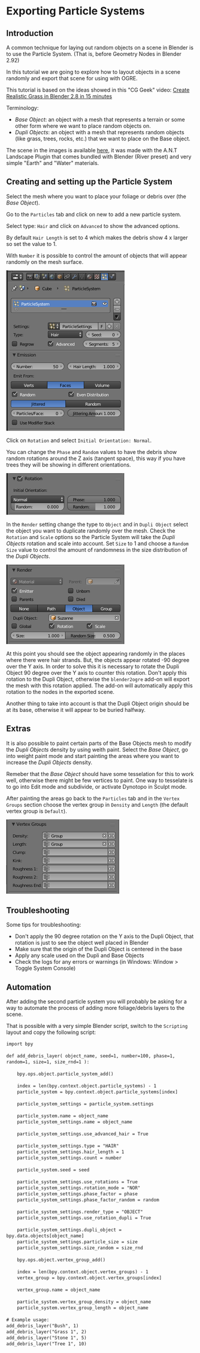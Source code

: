 
# Exporting Particle Systems

## Introduction
A common technique for laying out random objects on a scene in Blender is to use the Particle System. 
(That is, before Geometry Nodes in Blender 2.92)

In this tutorial we are going to explore how to layout objects in a scene randomly and export that scene for using with OGRE.

This tutorial is based on the ideas showed in this "CG Geek" video:
[Create Realistic Grass in Blender 2.8 in 15 minutes](https://www.youtube.com/watch?v=-GAm-7_3N6g)

Terminology:
 - *Base Object*: an object with a mesh that represents a terrain or some other form where we want to place random objects on.
 - *Dupli Objects*: an object with a mesh that represents random objects (like grass, trees, rocks, etc.) that we want to place on the Base object.

The scene in the images is available [here](examples/particle-system.blend), it was made with the A.N.T Landscape Plugin that comes bundled with Blender (River preset) and very simple "Earth" and "Water" materials.

## Creating and setting up the Particle System
Select the mesh where you want to place your foliage or debris over (the *Base Object*).

Go to the `Particles` tab and click on new to add a new particle system.

Select type: `Hair` and click on `Advanced` to show the advanced options.

By default `Hair Length` is set to 4 which makes the debris show 4 x larger so set the value to 1.

With `Number` it is possible to control the amount of objects that will appear randomly on the mesh surface.

![particle-system1.png](images/particle-system1.png)

Click on `Rotation` and select `Initial Orientation: Normal`.

You can change the `Phase` and `Random` values to have the debris show random rotations around the Z axis (tangent space), this way if you have trees they will be showing in different orientations.

![particle-system2.png](images/particle-system2.png)

In the `Render` setting change the type to `Object` and in `Dupli Object` select the object you want to duplicate randomly over the mesh.
Check the `Rotation` and `Scale` options so the Particle System will take the *Dupli Objects* rotation and scale into account.
Set `Size` to 1 and choose a `Random Size` value to control the amount of randomness in the size distribution of the *Dupli Objects*.

![particle-system3.png](images/particle-system3.png)

At this point you should see the object appearing randomly in the places where there were hair strands.
But, the objects appear rotated -90 degree over the Y axis.
In order to solve this it is necessary to rotate the Dupli Object 90 degree over the Y axis to counter this rotation.
Don't apply this rotation to the Dupli Object, otherwise the `blender2ogre` add-on will export the mesh with this rotation applied.
The add-on will automatically apply this rotation to the nodes in the exported scene.

Another thing to take into account is that the Dupli Object origin should be at its base, otherwise it will appear to be buried halfway.

## Extras
It is also possible to paint certain parts of the Base Objects mesh to modify the *Dupli Objects* density by using weith paint.
Select the *Base Object*, go into weight paint mode and start painting the areas where you want to increase the *Dupli Objects* density.

Remeber that the *Base Object* should have some tesselation for this to work well, otherwise there might be few vertices to paint.
One way to tesselate is to go into Edit mode and subdivide, or activate Dynotopo in Sculpt mode.

After painting the areas go back to the `Particles` tab and in the `Vertex Groups` section choose the vertex group in `Density` and `Length` (the default vertex group is `Default`).

![particle-system4.png](images/particle-system4.png)

## Troubleshooting
Some tips for troubleshooting:
 - Don't apply the 90 degree rotation on the Y axis to the Dupli Object, that rotation is just to see the object well placed in Blender
 - Make sure that the origin of the Dupli Object is centered in the base
 - Apply any scale used on the Dupli and Base Objects
 - Check the logs for any errors or warnings (in Windows: Window > Toggle System Console)

## Automation
After adding the second particle system you will probably be asking for a way to automate the process of adding more foliage/debris layers to the scene.

That is possible with a very simple Blender script, switch to the `Scripting` layout and copy the following script:
```
import bpy

def add_debris_layer( object_name, seed=1, number=100, phase=1, random=1, size=1, size_rnd=1 ):

    bpy.ops.object.particle_system_add()

    index = len(bpy.context.object.particle_systems) - 1
    particle_system = bpy.context.object.particle_systems[index]

    particle_system_settings = particle_system.settings

    particle_system.name = object_name
    particle_system_settings.name = object_name
    
    particle_system_settings.use_advanced_hair = True

    particle_system_settings.type = "HAIR"
    particle_system_settings.hair_length = 1
    particle_system_settings.count = number
    
    particle_system.seed = seed

    particle_system_settings.use_rotations = True
    particle_system_settings.rotation_mode = "NOR"
    particle_system_settings.phase_factor = phase
    particle_system_settings.phase_factor_random = random

    particle_system_settings.render_type = "OBJECT"
    particle_system_settings.use_rotation_dupli = True

    particle_system_settings.dupli_object = bpy.data.objects[object_name]
    particle_system_settings.particle_size = size
    particle_system_settings.size_random = size_rnd

    bpy.ops.object.vertex_group_add()

    index = len(bpy.context.object.vertex_groups) - 1
    vertex_group = bpy.context.object.vertex_groups[index]

    vertex_group.name = object_name
    
    particle_system.vertex_group_density = object_name
    particle_system.vertex_group_length = object_name

# Example usage:
add_debris_layer("Bush", 1)
add_debris_layer("Grass 1", 2)
add_debris_layer("Stone 1", 5)
add_debris_layer("Tree 1", 10)
```
